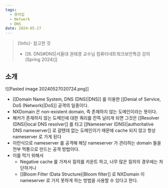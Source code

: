 ```yaml
---
tags:
  - 용어집
  - Network
  - DNS
date: 2024-05-27
---
```

> [!info]- 참고한 것
> - [[6. DNS#DNS|서울대 권태경 교수님 컴퓨터네트워크보안특강 강의 (Spring 2024)]]

## 소개

![[Pasted image 20240527020724.png]]

- [[Domain Name System, DNS (DNS)|DNS]] 를 이용한 [[Denial of Service, DoS (Network)|DoS]] 공격의 일종이다.
- NXDomain 은 non-existent domain, 즉 존재하지 않는 도메인이라는 뜻이다.
- 해커가 존재하지 않는 도메인에 대한 쿼리를 잔뜩 날리게 되면 그것은 [[Resolver (DNS)|local DNS resolver]] 를 타고 [[Nameserver (DNS)|authoritative DNS nameserver]] 로 갈텐데 없는 도메인이기 때문에 cache 되지 않고 항상 nameserver 로 가게 된다
- 이런식으로 nameserver 를 공격해 해당 nameserver 가 관리하는 domain 들을 전부 먹통으로 만드는 공격 방법이다.
- 이를 막기 위해서
	- Negative cache 를 가져서 질의를 카운트 하고, 너무 많은 질의의 경우에는 차단하거나
	- [[Bloom Filter (Data Structure)|Bloom filter]] 로 NXDomain 이 nameserver 로 가지 못하게 하는 방법을 사용할 수 있다고 한다.